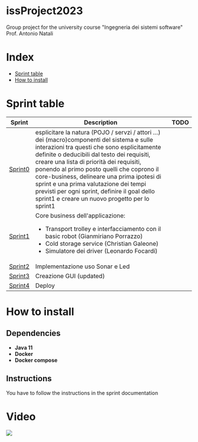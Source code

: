 # issProject2023
Group project for the university course "Ingegneria dei sistemi software" Prof. Antonio Natali

# Index
- [Sprint table](#sprint-table)
- [How to install](#how-to-install)

# Sprint table

| Sprint                                                                                                                                                 | Description                                                                                                                                                                                                                                                                                                                                                                                                                                                                 | TODO                                                                                                                               |
|--------------------------------------------------------------------------------------------------------------------------------------------------------|-----------------------------------------------------------------------------------------------------------------------------------------------------------------------------------------------------------------------------------------------------------------------------------------------------------------------------------------------------------------------------------------------------------------------------------------------------------------------------|------------------------------------------------------------------------------------------------------------------------------------|
| [Sprint0](https://htmlpreview.github.io/?https://github.com/LEOB3TA/ColdStorageService-Project/blob/main/Sprint0Reviewed/userDocs/sprint0Reviewed.html) | esplicitare la natura (POJO / servzi / attori …) dei (macro)componenti del sistema e sulle interazioni tra questi che sono esplicitamente definite o deducibili dal testo dei requisiti, creare una lista di priorità dei requisiti, ponendo al primo posto quelli che coprono il core-business, delineare una prima ipotesi di sprint e una prima valutazione dei tempi previsti per ogni sprint, definire il goal dello sprint1 e creare un nuovo progetto per lo sprint1 |                                                                                                                                    |
| [Sprint1](https://htmlpreview.github.io/?https://github.com/LEOB3TA/ColdStorageService-Project/blob/main/Sprint1/userDocs/sprint1.html)                | Core business dell'applicazione: <ul> <li>Transport trolley e interfacciamento con il basic robot (Gianmiriano Porrazzo)</li><li>Cold storage service (Christian Galeone)</li><li>Simulatore dei driver (Leonardo Focardi)</li></ul>                                                                                                                                                                                                                                        |                                                                                                                                    |
| [Sprint2](https://htmlpreview.github.io/?https://github.com/LEOB3TA/ColdStorageService-Project/blob/main/Sprint2Reviewed/userDocs/sprint2.html)        | Implementazione uso  Sonar e Led                                                                                                                                                                                                                                                                                                                                                                                                                                            |  |
| [Sprint3](https://htmlpreview.github.io/?https://github.com/LEOB3TA/ColdStorageService-Project/blob/main/Sprint3/userDocs/sprint3.html)                | Creazione GUI (updated)                                                                                                                                                                                                                                                                                                                                                                                                                                                     |                                                                                |
| [Sprint4](https://htmlpreview.github.io/?https://github.com/LEOB3TA/ColdStorageService-Project/blob/main/Sprint4/userDocs/sprint4.html)            | Deploy                                                                                                                                                                                                                                                                                                                                                                                                                                                                      |                                                                                |

# How to install

## Dependencies
- **Java 11**
- **Docker**
- **Docker compose**

## Instructions
You have to follow the instructions in the sprint documentation

# Video
[![](https://i.ytimg.com/vi/Oz75kJblg-k/hqdefault.jpg?sqp=-oaymwE9CNACELwBSFryq4qpAy8IARUAAAAAGAElAADIQj0AgKJDeAHwAQH4Af4JgALQBYoCDAgAEAEYciBbKDIwDw==&rs=AOn4CLDm-vba15UIem-Qs1oTTpIUFJYutg)](https://www.youtube.com/watch?v=Oz75kJblg-k&t=15s)

